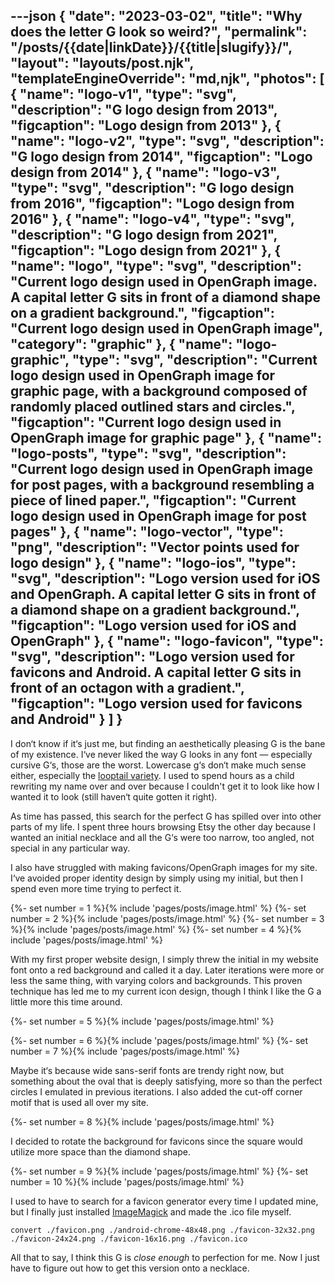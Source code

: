 ---json
{
  "date": "2023-03-02",
  "title": "Why does the letter G look so weird?",
  "permalink": "/posts/{{date|linkDate}}/{{title|slugify}}/",
  "layout": "layouts/post.njk",
  "templateEngineOverride": "md,njk",
  "photos": [
    {
      "name": "logo-v1",
      "type": "svg",
      "description": "G logo design from 2013",
      "figcaption": "Logo design from 2013"
    },
    {
      "name": "logo-v2",
      "type": "svg",
      "description": "G logo design from 2014",
      "figcaption": "Logo design from 2014"
    },
    {
      "name": "logo-v3",
      "type": "svg",
      "description": "G logo design from 2016",
      "figcaption": "Logo design from 2016"
    },
    {
      "name": "logo-v4",
      "type": "svg",
      "description": "G logo design from 2021",
      "figcaption": "Logo design from 2021"
    },
    {
      "name": "logo",
      "type": "svg",
      "description": "Current logo design used in OpenGraph image. A capital letter G sits in front of a diamond shape on a gradient background.",
      "figcaption": "Current logo design used in OpenGraph image",
      "category": "graphic"
    },
    {
      "name": "logo-graphic",
      "type": "svg",
      "description": "Current logo design used in OpenGraph image for graphic page, with a background composed of randomly placed outlined stars and circles.",
      "figcaption": "Current logo design used in OpenGraph image for graphic page"
    },
    {
      "name": "logo-posts",
      "type": "svg",
      "description": "Current logo design used in OpenGraph image for post pages, with a background resembling a piece of lined paper.",
      "figcaption": "Current logo design used in OpenGraph image for post pages"
    },
    {
      "name": "logo-vector",
      "type": "png",
      "description": "Vector points used for logo design"
    },
    {
      "name": "logo-ios",
      "type": "svg",
      "description": "Logo version used for iOS and OpenGraph. A capital letter G sits in front of a diamond shape on a gradient background.",
      "figcaption": "Logo version used for iOS and OpenGraph"
    },
    {
      "name": "logo-favicon",
      "type": "svg",
      "description": "Logo version used for favicons and Android. A capital letter G sits in front of an octagon with a gradient.",
      "figcaption": "Logo version used for favicons and Android"
    }
  ]
}
---

I don‘t know if it‘s just me, but finding an aesthetically pleasing G is the bane of my existence. I‘ve never liked the way G looks in any font — especially cursive G‘s, those are the worst. Lowercase g‘s don‘t make much sense either, especially the [looptail variety](https://psycnet.apa.org/doiLanding?doi=10.1037%2Fxhp0000532). I used to spend hours as a child rewriting my name over and over because I couldn't get it to look like how I wanted it to look (still haven‘t quite gotten it right).

As time has passed, this search for the perfect G has spilled over into other parts of my life. I spent three hours browsing Etsy the other day because I wanted an initial necklace and all the G‘s were too narrow, too angled, not special in any particular way.

I also have struggled with making favicons/OpenGraph images for my site. I‘ve avoided proper identity design by simply using my initial, but then I spend even more time trying to perfect it.

<div class="row-quad">
{%- set number = 1 %}{% include 'pages/posts/image.html' %}
{%- set number = 2 %}{% include 'pages/posts/image.html' %}
{%- set number = 3 %}{% include 'pages/posts/image.html' %}
{%- set number = 4 %}{% include 'pages/posts/image.html' %}
</div>

With my first proper website design, I simply threw the initial in my website font onto a red background and called it a day. Later iterations were more or less the same thing, with varying colors and backgrounds. This proven technique has led me to my current icon design, though I think I like the G a little more this time around.

{%- set number = 5 %}{% include 'pages/posts/image.html' %}
<div class="row-double">
{%- set number = 6 %}{% include 'pages/posts/image.html' %}
{%- set number = 7 %}{% include 'pages/posts/image.html' %}
</div>

Maybe it‘s because wide sans-serif fonts are trendy right now, but something about the oval that is deeply satisfying, more so than the perfect circles I emulated in previous iterations. I also added the cut-off corner motif that is used all over my site.

{%- set number = 8 %}{% include 'pages/posts/image.html' %}

I decided to rotate the background for favicons since the square would utilize more space than the diamond shape.

<div class="row-double">
{%- set number = 9 %}{% include 'pages/posts/image.html' %}
{%- set number = 10 %}{% include 'pages/posts/image.html' %}
</div>

I used to have to search for a favicon generator every time I updated mine, but I finally just installed [ImageMagick](https://imagemagick.org) and made the .ico file myself.

```
convert ./favicon.png ./android-chrome-48x48.png ./favicon-32x32.png ./favicon-24x24.png ./favicon-16x16.png ./favicon.ico
```

All that to say, I think this G is  _close enough_ to perfection for me. Now I just have to figure out how to get this version onto a necklace. 

